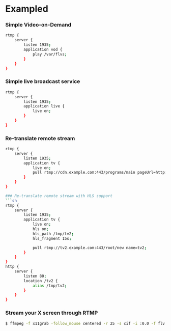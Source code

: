 # Exampled

### Simple Video-on-Demand

```sh
rtmp {
    server {
        listen 1935;
        application vod {
            play /var/flvs;
        }
    }
}
```

### Simple live broadcast service
```sh
rtmp {
    server {
        listen 1935;
        application live {
            live on;
        }
    }
}
```

### Re-translate remote stream
```sh
rtmp {
    server {
        listen 1935;
        application tv {
            live on;
            pull rtmp://cdn.example.com:443/programs/main pageUrl=http://www.example.com/index.html name=maintv;
        }
    }
}

### Re-translate remote stream with HLS support
```sh
rtmp {
    server {
        listen 1935;
        application tv {
            live on;
            hls on;
            hls_path /tmp/tv2;
            hls_fragment 15s;

            pull rtmp://tv2.example.com:443/root/new name=tv2;
        }
    }
}
http {
    server {
        listen 80;
        location /tv2 {
            alias /tmp/tv2;
        }
    }
}
```

### Stream your X screen through RTMP
```sh
$ ffmpeg -f x11grab -follow_mouse centered -r 25 -s cif -i :0.0 -f flv rtmp://localhost/myapp/screen
```
